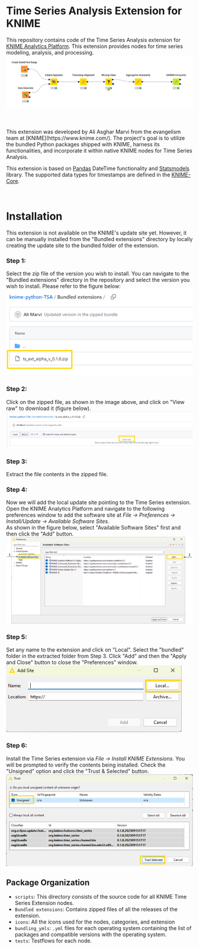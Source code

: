 # Time Series Analysis Extension for KNIME

This repository contains code of the Time Series Analysis extension for [KNIME Analytics Platform](https://www.knime.com/knime-analytics-platform "KNIME"). This extension provides nodes for time series modeling, analysis, and processing.
<br>
![](imgs/6.png)

<br>
<br>
This extension was developed by Ali Asghar Marvi from the evangelism team at [KNIME](https://www.knime.com/). The project's goal is to utilize the bundled Python packages shipped with KNIME, harness its functionalities, and incorporate it within native KNIME nodes for Time Series Analysis. 

<br>

This extension is based on [Pandas](https://pandas.pydata.org/ "Pandas") DateTime functionality and [Statsmodels](https://www.statsmodels.org/stable/index.html "Statsmodels") library. The supported data types for timestamps are defined in the [KNIME-Core](https://github.com/knime/knime-core/tree/master/org.knime.core/src/eclipse/org/knime/core/data/date "KNIME Date Types").

<br>

# Installation

This extension is not available on the KNIME's update site yet. However, it can be manually installed from the "Bundled extensions" directory by locally creating the update site to the bundled folder of the extension.
<br>

### Step 1:
Select the zip file of the version you wish to install. You can navigate to the "Bundled extensions" directory in the repository and select the version you wish to install. Please refer to the figure below:
<br>
![](imgs/1.png)

### Step 2:
Click on the zipped file, as shown in the image above, and click on "View raw" to download it (figure below). 
<br>
![](imgs/2.png)

### Step 3:
Extract the file contents in the zipped file. 

### Step 4:
Now we will add the local update site pointing to the Time Series extension. Open the KNIME Analytics Platform and navigate to the following preferences window to add the software site at <i>File → Preferences → Install/Update → Available Software Sites</i>. 
<br>
As shown in the figure below, select "Available Software Sites" first and then click the "Add" button.
<br>
![](imgs/3.png)

### Step 5:
Set any name to the extension and click on "Local". Select the "bundled" folder in the extracted folder from Step 3. Click "Add" and then the "Apply and Close" button to close the "Preferences" window.
<br>
![](imgs/4.png)

### Step 6:
Install the Time Series extension via <i>File → Install KNIME Extensions</i>. You will be prompted to verify the contents being installed. Check the "Unsigned" option and click the "Trust & Selected" button. 
<br>
![](imgs/5.png)


## Package Organization


* `scripts`: This directory consists of the source code for all KNIME Time Series Extension nodes.
* `Bundled extensions`: Contains zipped files of all the releases of the extension.
* `icons`: All the icons used for the nodes, categories, and extension
* `bundling_ymls`: `.yml` files for each operating system containing the list of packages and compatible versions with the operating system.
* `tests`: Testflows for each node.



